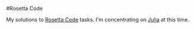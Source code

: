 #Rosetta Code

My solutions to [Rosetta Code](http://rosettacode.org/wiki/Rosetta_Code) 
tasks.  I'm concentrating on 
[Julia](http://rosettacode.org/wiki/Category:Julia) at this time.